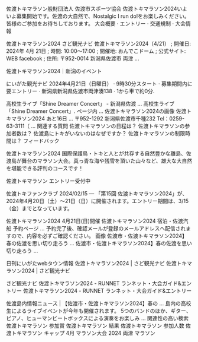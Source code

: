 
佐渡トキマラソン般財団法人 佐渡市スポーツ協会
佐渡トキマラソン2024いよいよ募集開始です。佐渡の大自然で、Nostalgic I run do!をお楽しみください。皆様のご参加をお待ちしております。
‎大会概要 · ‎エントリー · ‎交通規制 · ‎大会情報

佐渡トキマラソン2024
さど観光ナビ
佐渡トキマラソン2024（4/21） ; 開催日: 2024年 4月 21日 ; 時間: 10:00～17:00 ; 開催地: おんでこドーム ; 公式サイト: WEB facebook ; 住所: 〒952-0014 新潟県佐渡市 両津 ...

佐渡トキマラソン2024｜新潟のイベント

にいがた観光ナビ
2024年4月21日（日曜日） · 9時30分スタート · 募集期間内に要エントリー · 新潟県新潟県佐渡市両津湊138 · 1から車で約0分.

高校生ライブ「Shine Dreamer Concert」 - 新潟県佐渡 ...
高校生ライブ「Shine Dreamer Concert」. ページ内 ... 佐渡トキマラソン2024の画像 佐渡トキマラソン2024 あと16日 ... 〒952-1292 新潟県佐渡市千種232 Tel：0259-63-3111（ ...
関連する質問
佐渡トキマラソンの日程は？
佐渡トキマラソンの参加者数は？
佐渡島にトキがいないのはなぜですか？
佐渡トキマラソンの制限時間は？
フィードバック

佐渡トキマラソン2024
国際保護鳥・トキと人とが共存する自然豊かな離島、佐渡島が舞台のマラソン大会。真っ青な海や残雪を頂いた山々など、雄大な大自然を堪能できる評判のコースです！

佐渡トキマラソン エントリー受付中

佐渡トキファンクラブ
2024/02/15 — 「第15回 佐渡トキマラソン2024」が、2024年4月20日（土）～21日（日）に開催されます。エントリー期間は、3/15（金）までとなっています。

佐渡トキマラソン2024
4月21日(日)開催 佐渡トキマラソン2024 宿泊・佐渡汽船 予約ページ ... 予約完了後、確認メールが登録のメールアドレスへ配信されますので、内容を必ずご確認ください。
画像
佐渡市・佐渡トキマラソン2024】春の佐渡を思い切り走ろう ...
佐渡市・佐渡トキマラソン2024】春の佐渡を思い切り走ろう ...

日刊にいがたwebタウン情報
佐渡トキマラソン2024 | さど観光ナビ
佐渡トキマラソン2024 | さど観光ナビ

さど観光ナビ
佐渡トキマラソン2024 - RUNNET ランネット・大会ガイド&エントリー
佐渡トキマラソン2024 - RUNNET ランネット・大会ガイド&エントリー

佐渡島内情報ニュース | 【佐渡市・佐渡トキマラソン2024】春の ...
島内の高校生によるライブイベントが今年も開催されます。 5つのバンドのほか、ギター、ピアノ、ヒューマンビートボックスによる演奏をお楽しみ ...
関連性の高い検索
佐渡トキマラソン 参加賞
佐渡トキマラソン 結果
佐渡トキマラソン 参加人数
佐渡トキマラソン キャップ
4月 マラソン大会 2024
両津 マラソン
